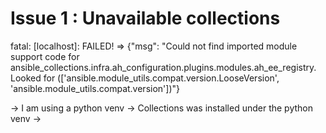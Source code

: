 # Issue 1 : Unavailable collections
fatal: [localhost]: FAILED! => {"msg": "Could not find imported module support code for ansible_collections.infra.ah_configuration.plugins.modules.ah_ee_registry.  Looked for (['ansible.module_utils.compat.version.LooseVersion', 'ansible.module_utils.compat.version'])"}


-> I am using a python venv
-> Collections was installed under the python venv
-> 